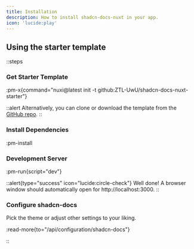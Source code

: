 ```yaml
---
title: Installation
description: How to install shadcn-docs-nuxt in your app.
icon: 'lucide:play'
---
```


## Using the starter template

::steps
### Get Starter Template

:pm-x{command="nuxi@latest init <project-name> -t github:ZTL-UwU/shadcn-docs-nuxt-starter"}

::alert
Alternatively, you can clone or download the template from the [GitHub repo](https://github.com/ZTL-UwU/shadcn-docs-nuxt-starter).
::

### Install Dependencies

:pm-install

### Development Server

:pm-run{script="dev"}

::alert{type="success" icon="lucide:circle-check"}
Well done! A browser window should automatically open for http://localhost:3000.
::

### Configure shadcn-docs

Pick the theme or adjust other settings to your liking.

:read-more{to="/api/configuration/shadcn-docs"}

::
